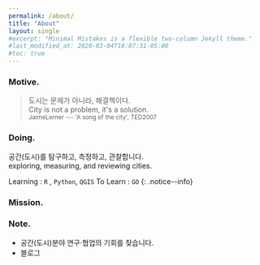 ```yaml
---
permalink: /about/
title: "About"
layout: single
#excerpt: "Minimal Mistakes is a flexible two-column Jekyll theme."
#last_modified_at: 2020-03-04T16:07:31-05:00
#toc: true
---
```


### Motive.

> 도시는 문제가 아니라, 해결책이다. <br>
> City is not a problem, it's a solution. <br>
<sub>JaimeLerner --- 'A song of the city', TED2007</sub>

### Doing.

공간(도시)를 탐구하고, 측정하고, 관찰합니다.<br> 
exploring, measuring, and reviewing cities.

Learning : `R` , `Python`, `QGIS`
To Learn : `GO`
{: .notice--info}

### Mission.



### Note.

- 공간(도시)분야 연구·협업의 기회를 찾습니다.
- 블로그



<!-- 
할 수 있는 일보다 하고 싶은 일이 많습니다. 
경계는 정해져 있지 않지만, 의미있고 잘할 수 있는 일에 집중합니다. 

| dd | dd | dd |
|:-- | -- | --:|
| aa | aa | aa |
-->


